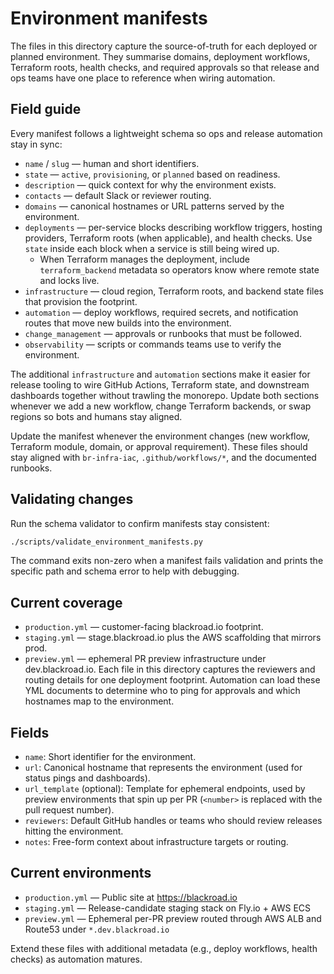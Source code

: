 # Environment manifests

The files in this directory capture the source-of-truth for each deployed or
planned environment. They summarise domains, deployment workflows, Terraform
roots, health checks, and required approvals so that release and ops teams have
one place to reference when wiring automation.

## Field guide

Every manifest follows a lightweight schema so ops and release automation stay
in sync:

- `name` / `slug` — human and short identifiers.
- `state` — `active`, `provisioning`, or `planned` based on readiness.
- `description` — quick context for why the environment exists.
- `contacts` — default Slack or reviewer routing.
- `domains` — canonical hostnames or URL patterns served by the environment.
- `deployments` — per-service blocks describing workflow triggers, hosting
  providers, Terraform roots (when applicable), and health checks. Use
  `state` inside each block when a service is still being wired up.
  - When Terraform manages the deployment, include `terraform_backend`
    metadata so operators know where remote state and locks live.
- `infrastructure` — cloud region, Terraform roots, and backend state files that
  provision the footprint.
- `automation` — deploy workflows, required secrets, and notification routes
  that move new builds into the environment.
- `change_management` — approvals or runbooks that must be followed.
- `observability` — scripts or commands teams use to verify the environment.

The additional `infrastructure` and `automation` sections make it easier for
release tooling to wire GitHub Actions, Terraform state, and downstream
dashboards together without trawling the monorepo. Update both sections whenever
we add a new workflow, change Terraform backends, or swap regions so bots and
humans stay aligned.

Update the manifest whenever the environment changes (new workflow, Terraform
module, domain, or approval requirement). These files should stay aligned with
`br-infra-iac`, `.github/workflows/*`, and the documented runbooks.

## Validating changes

Run the schema validator to confirm manifests stay consistent:

```bash
./scripts/validate_environment_manifests.py
```

The command exits non-zero when a manifest fails validation and prints the
specific path and schema error to help with debugging.

## Current coverage

- `production.yml` — customer-facing blackroad.io footprint.
- `staging.yml` — stage.blackroad.io plus the AWS scaffolding that mirrors prod.
- `preview.yml` — ephemeral PR preview infrastructure under dev.blackroad.io.
Each file in this directory captures the reviewers and routing details for one deployment footprint. Automation can load these YML documents to determine who to ping for approvals and which hostnames map to the environment.

## Fields

- `name`: Short identifier for the environment.
- `url`: Canonical hostname that represents the environment (used for status pings and dashboards).
- `url_template` (optional): Template for ephemeral endpoints, used by preview environments that spin up per PR (`<number>` is replaced with the pull request number).
- `reviewers`: Default GitHub handles or teams who should review releases hitting the environment.
- `notes`: Free-form context about infrastructure targets or routing.

## Current environments

- `production.yml` — Public site at https://blackroad.io
- `staging.yml` — Release-candidate staging stack on Fly.io + AWS ECS
- `preview.yml` — Ephemeral per-PR preview routed through AWS ALB and Route53 under `*.dev.blackroad.io`

Extend these files with additional metadata (e.g., deploy workflows, health checks) as automation matures.
